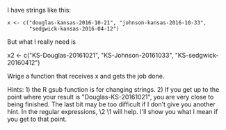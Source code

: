 I have strings like this:

```
x <- c("douglas-kansas-2016-10-21", "johnson-kansas-2016-10-33",
       "sedgwick-kansas-2016-04-12") 
```

But what I really need is

x2 <- c("KS-Douglas-20161021", "KS-Johnson-20161033",
       "KS-sedgwick-20160412")

Wrige a function that receives x and gets the job done.

Hints: 1) the R gsub function is for changing strings.
       2) If you get up to the point where your result is
          "Douglas-KS-20161021", you are very close to being
           finished.  The last bit may be too difficult if
           I don't give you another hint.  In the regular
           expressions, \2 \1 will help.  I'll show you 
           what I mean if you get to that point.

